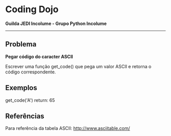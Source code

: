 # Coding Dojo

**Guilda JEDI Incolume - Grupo Python Incolume**

---
## Problema

**Pegar código do caracter ASCII**

Escrever uma função get_code() que pega um valor ASCII e retorna o código correspondente.

## Exemplos

get_code('A')
return: 65

## Referências

Para referência da tabela ASCII:  http://www.asciitable.com/
